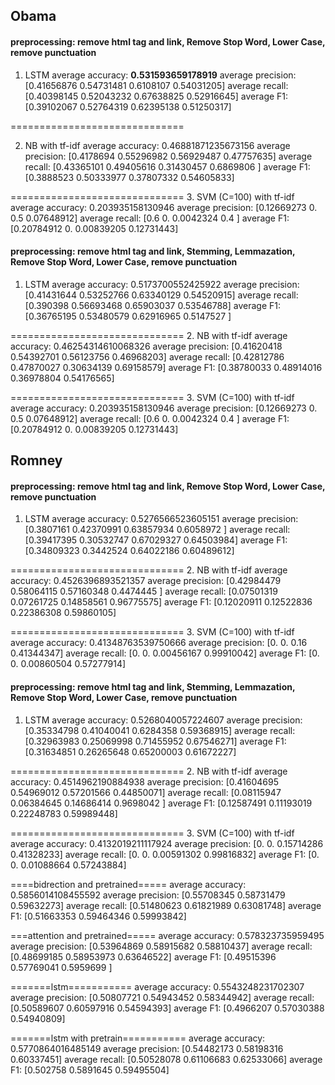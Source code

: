 ## Obama

#### preprocessing: remove html tag and link, Remove Stop Word, Lower Case, remove punctuation 

1. LSTM
average accuracy:  **0.531593659178919**
average precision:  [0.41656876 0.54731481 0.6108107  0.54031205]
average recall:  [0.40398145 0.52043232 0.67638825 0.52916645]
average F1:  [0.39102067 0.52764319 0.62395138 0.51250317]

==============================

2. NB with tf-idf
average accuracy:  0.46881871235673156
average precision:  [0.4178694  0.55296982 0.56929487 0.47757635]
average recall:  [0.43365101 0.49405616 0.31430457 0.6869806 ]
average F1:  [0.3888523  0.50333977 0.37807332 0.54605833]

==============================
3. SVM (C=100) with tf-idf
average accuracy:  0.203935158130946
average precision:  [0.12669273 0.         0.5        0.07648912]
average recall:  [0.6       0.        0.0042324 0.4      ]
average F1:  [0.20784912 0.         0.00839205 0.12731443]


#### preprocessing: remove html tag and link, Stemming, Lemmazation, Remove Stop Word, Lower Case, remove punctuation 

1. LSTM
average accuracy:  0.5173700552425922
average precision:  [0.41431644 0.53252766 0.63340129 0.54520915]
average recall:  [0.390398   0.56693468 0.65903037 0.53546788]
average F1:  [0.36765195 0.53480579 0.62916965 0.5147527 ]

==============================
2. NB with tf-idf
average accuracy:  0.46254314610068326
average precision:  [0.41620418 0.54392701 0.56123756 0.46968203]
average recall:  [0.42812786 0.47870027 0.30634139 0.69158579]
average F1:  [0.38780033 0.48914016 0.36978804 0.54176565]

==============================
3. SVM (C=100) with tf-idf
average accuracy:  0.203935158130946
average precision:  [0.12669273 0.         0.5        0.07648912]
average recall:  [0.6       0.        0.0042324 0.4      ]
average F1:  [0.20784912 0.         0.00839205 0.12731443]


## Romney

#### preprocessing: remove html tag and link, Remove Stop Word, Lower Case, remove punctuation

1. LSTM
average accuracy:  0.5276566523605151
average precision:  [0.3807161  0.42370991 0.63857934 0.6058972 ]
average recall:  [0.39417395 0.30532747 0.67029327 0.64503984]
average F1:  [0.34809323 0.3442524  0.64022186 0.60489612]

==============================
2. NB with tf-idf
average accuracy:  0.4526396893521357
average precision:  [0.42984479 0.58064115 0.57160348 0.4474445 ]
average recall:  [0.07501319 0.07261725 0.14858561 0.96775575]
average F1:  [0.12020911 0.12522836 0.22386308 0.59860105]

==============================
3. SVM (C=100) with tf-idf
average accuracy:  0.41348763539750666
average precision:  [0.         0.         0.16       0.41344347]
average recall:  [0.         0.         0.00456167 0.99910042]
average F1:  [0.         0.         0.00860504 0.57277914]

#### preprocessing: remove html tag and link, Stemming, Lemmazation, Remove Stop Word, Lower Case, remove punctuation 

1. LSTM
average accuracy:  0.5268040057224607
average precision:  [0.35334798 0.41040041 0.6284358  0.59368915]
average recall:  [0.32963983 0.25069998 0.71455952 0.67546271]
average F1:  [0.31634851 0.26265648 0.65200003 0.61672227]

==============================
2. NB with tf-idf
average accuracy:  0.4514962190884938
average precision:  [0.41604695 0.54969012 0.57201566 0.44850071]
average recall:  [0.08115947 0.06384645 0.14686414 0.9698042 ]
average F1:  [0.12587491 0.11193019 0.22248783 0.59989448]

==============================
3. SVM (C=100) with tf-idf
average accuracy:  0.4132019211117924
average precision:  [0.         0.         0.15714286 0.41328233]
average recall:  [0.         0.         0.00591302 0.99816832]
average F1:  [0.         0.         0.01088664 0.57243884]



====bidrection and pretrained=====
average accuracy:  0.5856014108455592
average precision:  [0.55708345 0.58731479 0.59632273]
average recall:  [0.51480623 0.61821989 0.63081748]
average F1:  [0.51663353 0.59464346 0.59993842]

===attention and pretrained=====
average accuracy:  0.578323735959495
average precision:  [0.53964869 0.58915682 0.58810437]
average recall:  [0.48699185 0.58953973 0.63646522]
average F1:  [0.49515396 0.57769041 0.5959699 ]

=======lstm===========
average accuracy:  0.5543248231702307
average precision:  [0.50807721 0.54943452 0.58344942]
average recall:  [0.50589607 0.60597916 0.54594393]
average F1:  [0.4966207  0.57030388 0.54940809]

=======lstm with pretrain===========
average accuracy:  0.5770864016485149
average precision:  [0.54482173 0.58198316 0.60337451]
average recall:  [0.50528078 0.61106683 0.62533066]
average F1:  [0.502758   0.5891645  0.59495504]

